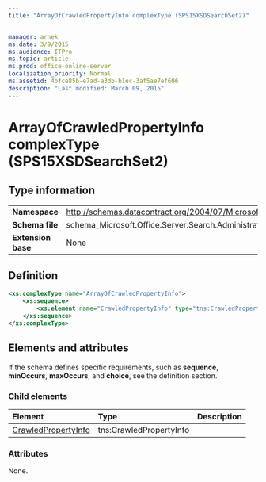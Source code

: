 ```yaml
---
title: "ArrayOfCrawledPropertyInfo complexType (SPS15XSDSearchSet2)"


manager: arnek
ms.date: 3/9/2015
ms.audience: ITPro
ms.topic: article
ms.prod: office-online-server
localization_priority: Normal
ms.assetid: 4bfce85b-e7ad-a3db-b1ec-3af5ae7ef606
description: "Last modified: March 09, 2015"
---
```


# ArrayOfCrawledPropertyInfo complexType (SPS15XSDSearchSet2)

 
  
## Type information

|||
|:-----|:-----|
|**Namespace** <br/> |http://schemas.datacontract.org/2004/07/Microsoft.Office.Server.Search.Administration  <br/> |
|**Schema file** <br/> |schema_Microsoft.Office.Server.Search.Administration.xsd  <br/> |
|**Extension base** <br/> |None  <br/> |
   
## Definition

```XML
<xs:complexType name="ArrayOfCrawledPropertyInfo">
    <xs:sequence>
        <xs:element name="CrawledPropertyInfo" type="tns:CrawledPropertyInfo" minOccurs="0" maxOccurs="unbounded"></xs:element>
    </xs:sequence>
</xs:complexType>

```

## Elements and attributes

If the schema defines specific requirements, such as **sequence**, **minOccurs**, **maxOccurs**, and **choice**, see the definition section. 
  
### Child elements

|**Element**|**Type**|**Description**|
|:-----|:-----|:-----|
|[CrawledPropertyInfo](crawledpropertyinfo-element-arrayofcrawledpropertyinfo-complextypesps15xsdsearch.md) <br/> |tns:CrawledPropertyInfo  <br/> ||
   
### Attributes

None.
  

